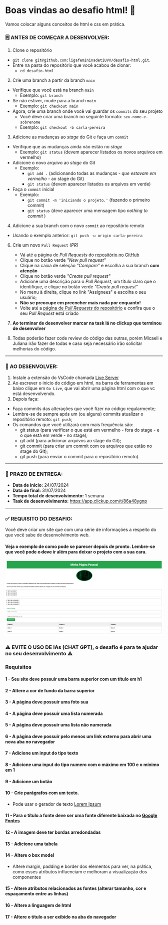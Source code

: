 # Boas vindas ao desafio html! 🩷

Vamos colocar alguns conceitos de html e css em prática.

### 🗒 ANTES DE COMEÇAR A DESENVOLVER:

1. Clone o repositório
  * `git clone git@github.com:ligafemininadetiUVV/desafio-html.git`.
  * Entre na pasta do repositório que você acabou de clonar:
    * `cd desafio-html`

2. Crie uma branch a partir da branch `main`
  * Verifique que você está na branch `main`
    * Exemplo: `git branch`
  * Se não estiver, mude para a branch `main`
    * Exemplo: `git checkout main`
  * Agora, crie uma branch onde você vai guardar os `commits` do seu projeto
    * Você deve criar uma branch no seguinte formato: `seu-nome-e-sobrenome`
    * Exemplo: `git checkout -b carla-pereira`

3. Adicione as mudanças ao _stage_ do Git e faça um `commit`
  * Verifique que as mudanças ainda não estão no _stage_
    * Exemplo: `git status` (devem aparecer listados os novos arquivos em vermelho)
  * Adicione o novo arquivo ao _stage_ do Git
      * Exemplo:
        * `git add .` (adicionando todas as mudanças - _que estavam em vermelho_ - ao stage do Git)
        * `git status` (devem aparecer listados os arquivos em verde)
  * Faça o `commit` inicial
      * Exemplo:
        * `git commit -m 'iniciando o projeto.'` (fazendo o primeiro commit)
        * `git status` (deve aparecer uma mensagem tipo _nothing to commit_ )

4. Adicione a sua branch com o novo `commit` ao repositório remoto
  * Usando o exemplo anterior: `git push -u origin carla-pereira`

6. Crie um novo `Pull Request` _(PR)_
   * Vá até a página de _Pull Requests_ do [repositório no GitHub](https://github.com/ligafemininadetiUVV/desafio-html/pulls)
   * Clique no botão verde _"New pull request"_
   * Clique na caixa de seleção _"Compare"_ e escolha a sua branch **com atenção**
   * Clique no botão verde _"Create pull request"_
   * Adicione uma descrição para o _Pull Request_, um título claro que o identifique, e clique no botão verde _"Create pull request"_
   * No menu à direita, clique no link "Assignees" e escolha o seu usuário;
   * **Não se preocupe em preencher mais nada por enquanto!**
   * Volte até a [página de _Pull Requests_ do repositório](https://github.com/ligafemininadetiUVV/desafio-html/pulls) e confira que o seu _Pull Request_ está criado

7. **Ao terminar de desenvolver marcar na task lá no clickup que terminou de desenvolver**

8. Todas poderão fazer code review do código das outras, porém Micaeli e Juliana irão fazer de todas e caso seja necessário irão solicitar melhorias do código.  
-----

### 📝 AO DESENVOLVER:

1. Instale a extensão do VsCode chamada [Live Server](https://github.com/ritwickdey/vscode-live-server-plus-plus)
2. Ao escrever o inicio do código em html, na barra de ferramentas em baixo clique em `Go Live`, que vai abrir uma página html com o que vc está desenvolvendo.
3. Depois faça: 
 - Faça commits das alterações que você fizer no código regularmente;
 - Lembre-se de sempre após um (ou alguns) commits atualizar o repositório remoto: `git push`;
 - Os comandos que você utilizará com mais frequência são:
   - git status (para verificar o que está em vermelho - fora do stage - e o que está em verde - no stage);
   - git add (para adicionar arquivos ao stage do Git);
   - git commit (para criar um commit com os arquivos que estão no stage do Git);
   - git push (para enviar o commit para o repositório remoto).
-----

### 📅 PRAZO DE ENTREGA:

 - **Data de inicio:**  24/07/2024
 - **Data de final:**  31/07/2024
 - **Tempo total de desenvolvimento:**  1 semana
 - **Task de desenvolvimento:**  https://app.clickup.com/t/86a48ygnp
-----

### ✅ REQUISITO DO DESAFIO:

Você deve criar um site que com uma série de informações a respeito do que você sabe de desenvolvimento web.

#### Veja o exemplo de como pode se parecer depois de pronto. Lembre-se que você pode ~~e deve~~ ir além para deixar o projeto com a sua cara.

![exemplo](./exemplo.png)


### ⚠️ EVITE O USO DE IAs (CHAT GPT), o desafio é para te ajudar no seu desenvolvimento ⚠️


### Requisitos

#### 1 - Seu site deve possuir uma barra superior com um título em h1

#### 2 - Altere a cor de fundo da barra superior

#### 3 - A página deve possuir uma foto sua

#### 4 - A página deve possuir uma lista numerada

#### 5 - A página deve possuir uma lista não numerada

#### 6 - A página deve possuir pelo menos um link externo para abrir uma nova aba no navegador

#### 7 - Adicione um input do tipo texto

#### 8 - Adicione uma input do tipo numero com o máximo em 100 e o mínimo em 1

#### 9 - Adicione um botão

#### 10 - Crie parágrafos com um texto.

- Pode usar o gerador de texto [Lorem Ipsum](https://www.lipsum.com/)

#### 11 - Para o título a fonte deve ser uma fonte diferente baixada no [Google Fontes](https://fonts.google.com/)

#### 12 - A imagem deve ter bordas arredondadas

#### 13 - Adicione uma tabela 

#### 14 -  Altere o box model
- Altere margin, padding e border dos elementos para ver, na prática, como esses atributos influenciam e melhoram a visualização dos componentes

#### 15 - Altere atributos relacionados as fontes (alterar tamanho, cor e espaçamento entre as linhas)

#### 16 - Altere a linguagem de html

#### 17 - Altere o título a ser exibido na aba do navegador



